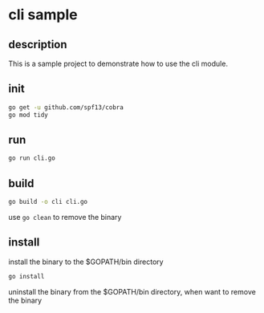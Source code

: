 # cli sample

## description

This is a sample project to demonstrate how to use the cli module.

## init

```bash
go get -u github.com/spf13/cobra
go mod tidy
```

## run

```bash
go run cli.go
```

## build

```bash
go build -o cli cli.go
```

use `go clean` to remove the binary

## install

install the binary to the $GOPATH/bin directory

```bash
go install
```

uninstall the binary from the $GOPATH/bin directory, when want to remove the binary

